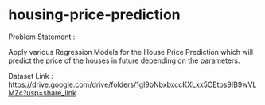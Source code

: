 # housing-price-prediction
Problem Statement :

Apply various Regression Models for the House Price Prediction which will predict the price of the houses in future depending on the parameters.

Dataset Link : https://drive.google.com/drive/folders/1gl9bNbxbxccKXLxx5CEtps9IB9wVLMZc?usp=share_link
